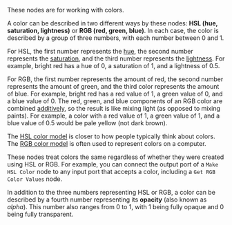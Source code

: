 These nodes are for working with colors. 

A color can be described in two different ways by these nodes: **HSL (hue, saturation, lightness)** or **RGB (red, green, blue)**. In each case, the color is described by a group of three numbers, with each number between 0 and 1.

For HSL, the first number represents the [hue](http://simple.wikipedia.org/wiki/Hue), the second number represents the [saturation](http://en.wikipedia.org/wiki/Colorfulness), and the third number represents the [lightness](http://en.wikipedia.org/wiki/Lightness). For example, bright red has a hue of 0, a saturation of 1, and a lightness of 0.5.

For RGB, the first number represents the amount of red, the second number represents the amount of green, and the third color represents the amount of blue. For example, bright red has a red value of 1, a green value of 0, and a blue value of 0. The red, green, and blue components of an RGB color are combined [additively](http://en.wikipedia.org/wiki/Additive_color), so the result is like mixing light (as opposed to mixing paints). For example, a color with a red value of 1, a green value of 1, and a blue value of 0.5 would be pale yellow (not dark brown).

The [HSL color model](http://en.wikipedia.org/wiki/HSL_and_HSV) is closer to how people typically think about colors. The [RGB color model](http://en.wikipedia.org/wiki/RGB_color_model) is often used to represent colors on a computer.

These nodes treat colors the same regardless of whether they were created using HSL or RGB. For example, you can connect the output port of a `Make HSL Color` node to any input port that accepts a color, including a `Get RGB Color Values` node.

In addition to the three numbers representing HSL or RGB, a color can be described by a fourth number representing its **opacity** (also known as *alpha*). This number also ranges from 0 to 1, with 1 being fully opaque and 0 being fully transparent.
